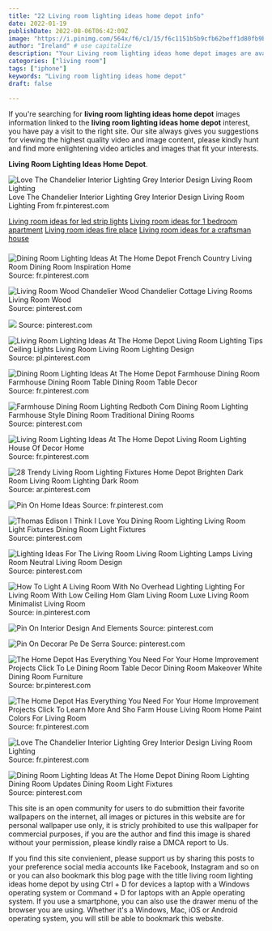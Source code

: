 ```yaml
---
title: "22 Living room lighting ideas home depot info"
date: 2022-01-19
publishDate: 2022-08-06T06:42:09Z
image: "https://i.pinimg.com/564x/f6/c1/15/f6c1151b5b9cfb62beff1d80fb9b267d--dining-room-light-fixtures-modern-light-fixtures.jpg"
author: "Ireland" # use capitalize
description: "Your Living room lighting ideas home depot images are available in this site. Living room lighting ideas home depot are a topic that is being searched for and liked by netizens now. You can Find and Download the Living room lighting ideas home depot files here. Find and Download all free vectors."
categories: ["living room"]
tags: ["iphone"]
keywords: "Living room lighting ideas home depot"
draft: false

---
```


If you're searching for **living room lighting ideas home depot** images information linked to the **living room lighting ideas home depot** interest, you have pay a visit to the right  site.  Our site always  gives you  suggestions  for viewing  the highest  quality video and image  content, please kindly hunt and find more enlightening video articles and images  that fit your interests.

**Living Room Lighting Ideas Home Depot**. 

![Love The Chandelier Interior Lighting Grey Interior Design Living Room Lighting](https://i.pinimg.com/originals/0e/fe/db/0efedb4e2988d1a3b9438d4e7304c18b.jpg "Love The Chandelier Interior Lighting Grey Interior Design Living Room Lighting")
Love The Chandelier Interior Lighting Grey Interior Design Living Room Lighting From fr.pinterest.com

[Living room ideas for led strip lights](/living-room-ideas-for-led-strip-lights/)
[Living room ideas for 1 bedroom apartment](/living-room-ideas-for-1-bedroom-apartment/)
[Living room ideas fire place](/living-room-ideas-fire-place/)
[Living room ideas for a craftsman house](/living-room-ideas-for-a-craftsman-house/)



### 

 


![Dining Room Lighting Ideas At The Home Depot French Country Living Room Dining Room Inspiration Home](https://i.pinimg.com/originals/26/67/da/2667da6ed32e6e1337528ea77beb3669.jpg "Dining Room Lighting Ideas At The Home Depot French Country Living Room Dining Room Inspiration Home")
Source: fr.pinterest.com

 

![Living Room Wood Chandelier Wood Chandelier Cottage Living Rooms Living Room Wood](https://i.pinimg.com/originals/2c/d9/e1/2cd9e1d6f874b45612b33c5ef22f4d53.jpg "Living Room Wood Chandelier Wood Chandelier Cottage Living Rooms Living Room Wood")
Source: pinterest.com

 

![](https://i.pinimg.com/originals/6a/5f/58/6a5f584094df560cca2a8df9d5479718.jpg "")
Source: pinterest.com

 

![Living Room Lighting Ideas At The Home Depot Living Room Lighting Tips Ceiling Lights Living Room Living Room Lighting Design](https://i.pinimg.com/originals/43/b5/02/43b5023a44efaab6fb4af5cbe66271a7.jpg "Living Room Lighting Ideas At The Home Depot Living Room Lighting Tips Ceiling Lights Living Room Living Room Lighting Design")
Source: pl.pinterest.com

 

![Dining Room Lighting Ideas At The Home Depot Farmhouse Dining Room Farmhouse Dining Room Table Dining Room Table Decor](https://i.pinimg.com/originals/60/01/e6/6001e650084deb3bee9e1fd5aeeee12a.jpg "Dining Room Lighting Ideas At The Home Depot Farmhouse Dining Room Farmhouse Dining Room Table Dining Room Table Decor")
Source: fr.pinterest.com

 

![Farmhouse Dining Room Lighting Redboth Com Dining Room Lighting Farmhouse Style Dining Room Traditional Dining Rooms](https://i.pinimg.com/originals/1d/1e/79/1d1e79ad73fbdea5c0f3b0c6e82ea0f3.jpg "Farmhouse Dining Room Lighting Redboth Com Dining Room Lighting Farmhouse Style Dining Room Traditional Dining Rooms")
Source: pinterest.com

 

![Living Room Lighting Ideas At The Home Depot Living Room Lighting House Of Decor Home](https://i.pinimg.com/originals/85/01/7e/85017e26c01dc133a2f56cf29be130f1.jpg "Living Room Lighting Ideas At The Home Depot Living Room Lighting House Of Decor Home")
Source: fr.pinterest.com

 

![28 Trendy Living Room Lighting Fixtures Home Depot Brighten Dark Room Living Room Lighting Dark Room](https://i.pinimg.com/474x/2a/4a/16/2a4a16e524da4b9d49ed4e8be342e49e.jpg "28 Trendy Living Room Lighting Fixtures Home Depot Brighten Dark Room Living Room Lighting Dark Room")
Source: ar.pinterest.com

 

![Pin On Home Ideas](https://i.pinimg.com/originals/46/61/03/466103097c3b6c208404688c53f9e127.jpg "Pin On Home Ideas")
Source: fr.pinterest.com

 

![Thomas Edison I Think I Love You Dining Room Lighting Living Room Light Fixtures Dining Room Light Fixtures](https://i.pinimg.com/originals/ee/25/19/ee251980fa1a146e0ba578a49f0e56d2.jpg "Thomas Edison I Think I Love You Dining Room Lighting Living Room Light Fixtures Dining Room Light Fixtures")
Source: pinterest.com

 

![Lighting Ideas For The Living Room Living Room Lighting Lamps Living Room Neutral Living Room Design](https://i.pinimg.com/564x/51/3c/57/513c57e0f23696cb1e0f5fd94c3ca602.jpg "Lighting Ideas For The Living Room Living Room Lighting Lamps Living Room Neutral Living Room Design")
Source: pinterest.com

 

![How To Light A Living Room With No Overhead Lighting Lighting For Living Room With Low Ceiling Hom Glam Living Room Luxe Living Room Minimalist Living Room](https://i.pinimg.com/474x/15/a9/13/15a9132d5312c0f6742e01f2e29e6d1e.jpg "How To Light A Living Room With No Overhead Lighting Lighting For Living Room With Low Ceiling Hom Glam Living Room Luxe Living Room Minimalist Living Room")
Source: in.pinterest.com

 

![Pin On Interior Design And Elements](https://i.pinimg.com/736x/91/f8/a2/91f8a2e530afec49b4aaf79d47aaefed--cream-living-rooms-modern-living-rooms.jpg "Pin On Interior Design And Elements")
Source: pinterest.com

 

![Pin On Decorar Pe De Serra](https://i.pinimg.com/originals/ac/be/07/acbe0748e0e2fe3d17a41967ee38f482.jpg "Pin On Decorar Pe De Serra")
Source: pinterest.com

 

![The Home Depot Has Everything You Need For Your Home Improvement Projects Click To Le Dining Room Table Decor Dining Room Makeover White Dining Room Furniture](https://i.pinimg.com/originals/47/86/2b/47862bd90dd1b802c3a6c01a6e5463ed.jpg "The Home Depot Has Everything You Need For Your Home Improvement Projects Click To Le Dining Room Table Decor Dining Room Makeover White Dining Room Furniture")
Source: br.pinterest.com

 

![The Home Depot Has Everything You Need For Your Home Improvement Projects Click To Learn More And Sho Farm House Living Room Home Paint Colors For Living Room](https://i.pinimg.com/originals/8e/b9/ca/8eb9ca40a1781831be77bf8b371eb09e.jpg "The Home Depot Has Everything You Need For Your Home Improvement Projects Click To Learn More And Sho Farm House Living Room Home Paint Colors For Living Room")
Source: fr.pinterest.com

 

![Love The Chandelier Interior Lighting Grey Interior Design Living Room Lighting](https://i.pinimg.com/originals/0e/fe/db/0efedb4e2988d1a3b9438d4e7304c18b.jpg "Love The Chandelier Interior Lighting Grey Interior Design Living Room Lighting")
Source: fr.pinterest.com

 

![Dining Room Lighting Ideas At The Home Depot Dining Room Lighting Dining Room Updates Dining Room Light Fixtures](https://i.pinimg.com/564x/f6/c1/15/f6c1151b5b9cfb62beff1d80fb9b267d--dining-room-light-fixtures-modern-light-fixtures.jpg "Dining Room Lighting Ideas At The Home Depot Dining Room Lighting Dining Room Updates Dining Room Light Fixtures")
Source: pinterest.com

 

This site is an open community for users to do submittion their favorite wallpapers on the internet, all images or pictures in this website are for personal wallpaper use only, it is stricly prohibited to use this wallpaper for commercial purposes, if you are the author and find this image is shared without your permission, please kindly raise a DMCA report to Us.

If you find this site convienient, please support us by sharing this posts to your preference social media accounts like Facebook, Instagram and so on or you can also bookmark this blog page with the title living room lighting ideas home depot by using Ctrl + D for devices a laptop with a Windows operating system or Command + D for laptops with an Apple operating system. If you use a smartphone, you can also use the drawer menu of the browser you are using. Whether it's a Windows, Mac, iOS or Android operating system, you will still be able to bookmark this website.
